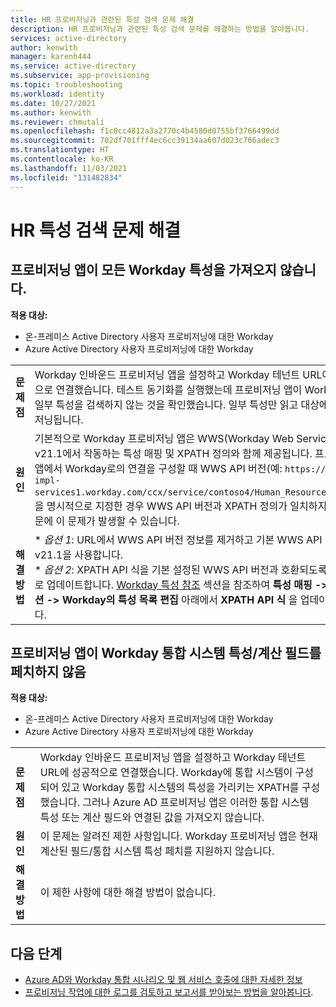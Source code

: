 ```yaml
---
title: HR 프로비저닝과 관련된 특성 검색 문제 해결
description: HR 프로비저닝과 관련된 특성 검색 문제를 해결하는 방법을 알아봅니다.
services: active-directory
author: kenwith
manager: karenh444
ms.service: active-directory
ms.subservice: app-provisioning
ms.topic: troubleshooting
ms.workload: identity
ms.date: 10/27/2021
ms.author: kenwith
ms.reviewer: chmutali
ms.openlocfilehash: f1c0cc4812a3a2770c4b4580d0755bf3766499dd
ms.sourcegitcommit: 702df701fff4ec6cc39134aa607d023c766adec3
ms.translationtype: HT
ms.contentlocale: ko-KR
ms.lasthandoff: 11/03/2021
ms.locfileid: "131482834"
---
```

# <a name="troubleshoot-hr-attribute-retrieval-issues"></a>HR 특성 검색 문제 해결

## <a name="provisioning-app-is-not-fetching-all-workday-attributes"></a>프로비저닝 앱이 모든 Workday 특성을 가져오지 않습니다.
**적용 대상:**
* 온-프레미스 Active Directory 사용자 프로비저닝에 대한 Workday
* Azure Active Directory 사용자 프로비저닝에 대한 Workday

| | |
|-- | -- |
| **문제점** | Workday 인바운드 프로비저닝 앱을 설정하고 Workday 테넌트 URL에 성공적으로 연결했습니다. 테스트 동기화를 실행했는데 프로비저닝 앱이 Workday의 일부 특성을 검색하지 않는 것을 확인했습니다. 일부 특성만 읽고 대상에 프로비저닝됩니다. |
| **원인** | 기본적으로 Workday 프로비저닝 앱은 WWS(Workday Web Services) v21.1에서 작동하는 특성 매핑 및 XPATH 정의와 함께 제공됩니다. 프로비저닝 앱에서 Workday로의 연결을 구성할 때 WWS API 버전(예: `https://wd3-impl-services1.workday.com/ccx/service/contoso4/Human_Resources/v34.0`)을 명시적으로 지정한 경우 WWS API 버전과 XPATH 정의가 일치하지 않기 때문에 이 문제가 발생할 수 있습니다.  |
| **해결 방법** | * *옵션 1*: URL에서 WWS API 버전 정보를 제거하고 기본 WWS API 버전 v21.1을 사용합니다. <br> * *옵션 2*: XPATH API 식을 기본 설정된 WWS API 버전과 호환되도록 수동으로 업데이트합니다. [Workday 특성 참조](../app-provisioning/workday-attribute-reference.md#xpath-values-for-workday-web-services-wws-api-v30) 섹션을 참조하여 **특성 매핑 -> 고급 옵션 -> Workday의 특성 목록 편집** 아래에서 **XPATH API 식** 을 업데이트합니다.  |

## <a name="provisioning-app-is-not-fetching-workday-integration-system-attributes--calculated-fields"></a>프로비저닝 앱이 Workday 통합 시스템 특성/계산 필드를 페치하지 않음
**적용 대상:**
* 온-프레미스 Active Directory 사용자 프로비저닝에 대한 Workday
* Azure Active Directory 사용자 프로비저닝에 대한 Workday

| | |
|-- | -- |
| **문제점** | Workday 인바운드 프로비저닝 앱을 설정하고 Workday 테넌트 URL에 성공적으로 연결했습니다. Workday에 통합 시스템이 구성되어 있고 Workday 통합 시스템의 특성을 가리키는 XPATH를 구성했습니다. 그러나 Azure AD 프로비저닝 앱은 이러한 통합 시스템 특성 또는 계산 필드와 연결된 값을 가져오지 않습니다. |
| **원인** | 이 문제는 알려진 제한 사항입니다. Workday 프로비저닝 앱은 현재 계산된 필드/통합 시스템 특성 페치를 지원하지 않습니다.  |
| **해결 방법** | 이 제한 사항에 대한 해결 방법이 없습니다. |


## <a name="next-steps"></a>다음 단계

* [Azure AD와 Workday 통합 시나리오 및 웹 서비스 호출에 대한 자세한 정보](workday-integration-reference.md)
* [프로비저닝 작업에 대한 로그를 검토하고 보고서를 받아보는 방법을 알아봅니다](check-status-user-account-provisioning.md).

